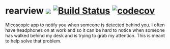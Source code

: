 # rearview [![](https://godoc.org/github.com/VivaLaPanda/rearview?status.svg)](http://godoc.org/github.com/VivaLaPanda/rearview) [![Build Status](https://travis-ci.org/VivaLaPanda/rearview.svg?branch=master)](https://travis-ci.org/VivaLaPanda/rearview) [![codecov](https://codecov.io/gh/VivaLaPanda/rearview/branch/master/graph/badge.svg)](https://codecov.io/gh/VivaLaPanda/rearview)

Micoscopic app to notify you when someone is detected behind you.
I often have headphones on at work and so it can be hard to notice when someone
has walked behind my desk and is trying to grab my attention. This is meant
to help solve that problem.
